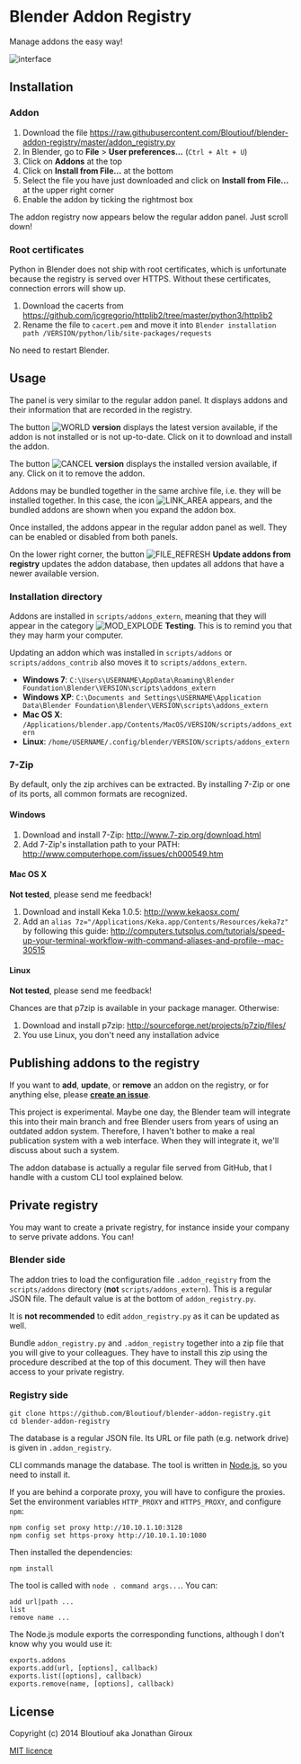 # Blender Addon Registry

Manage addons the easy way!

![interface](https://en.blender.org/uploads/5/5b/Addon-Registry-interface.png)

## Installation

### Addon

1. Download the file <https://raw.githubusercontent.com/Bloutiouf/blender-addon-registry/master/addon_registry.py>
2. In Blender, go to **File** > **User preferences...** (`Ctrl + Alt + U`)
3. Click on **Addons** at the top
4. Click on **Install from File...** at the bottom
5. Select the file you have just downloaded and click on **Install from File...** at the upper right corner 
6. Enable the addon by ticking the rightmost box

The addon registry now appears below the regular addon panel. Just scroll down!

### Root certificates

Python in Blender does not ship with root certificates, which is unfortunate because the registry is served over HTTPS. Without these certificates, connection errors will show up.

1. Download the cacerts from <https://github.com/jcgregorio/httplib2/tree/master/python3/httplib2>
2. Rename the file to `cacert.pem` and move it into `Blender installation path /VERSION/python/lib/site-packages/requests`

No need to restart Blender.

## Usage

The panel is very similar to the regular addon panel. It displays addons and their information that are recorded in the registry.

The button ![WORLD](https://en.blender.org/uploads/7/70/Icon-WORLD.png) **version** displays the latest version available, if the addon is not installed or is not up-to-date. Click on it to download and install the addon.

The button ![CANCEL](https://en.blender.org/uploads/5/50/Icon-CANCEL.png) **version** displays the installed version available, if any. Click on it to remove the addon.

Addons may be bundled together in the same archive file, i.e. they will be installed together. In this case, the icon ![LINK_AREA](https://en.blender.org/uploads/c/c4/Icon-LINK_AREA.png) appears, and the bundled addons are shown when you expand the addon box.

Once installed, the addons appear in the regular addon panel as well. They can be enabled or disabled from both panels.

On the lower right corner, the button ![FILE_REFRESH](https://en.blender.org/uploads/4/40/Icon-FILE_REFRESH.png) **Update addons from registry** updates the addon database, then updates all addons that have a newer available version.

### Installation directory

Addons are installed in `scripts/addons_extern`, meaning that they will appear in the category ![MOD_EXPLODE](https://en.blender.org/uploads/e/e5/Icon-MOD_EXPLODE.png) **Testing**. This is to remind you that they may harm your computer.

Updating an addon which was installed in `scripts/addons` or `scripts/addons_contrib` also moves it to `scripts/addons_extern`.

* **Windows 7**: `C:\Users\USERNAME\AppData\Roaming\Blender Foundation\Blender\VERSION\scripts\addons_extern`
* **Windows XP**: `C:\Documents and Settings\USERNAME\Application Data\Blender Foundation\Blender\VERSION\scripts\addons_extern`
* **Mac OS X**: `/Applications/blender.app/Contents/MacOS/VERSION/scripts/addons_extern`
* **Linux**: `/home/USERNAME/.config/blender/VERSION/scripts/addons_extern`

### 7-Zip

By default, only the zip archives can be extracted. By installing 7-Zip or one of its ports, all common formats are recognized.

#### Windows

1. Download and install 7-Zip: <http://www.7-zip.org/download.html>
2. Add 7-Zip's installation path to your PATH: <http://www.computerhope.com/issues/ch000549.htm>

#### Mac OS X

**Not tested**, please send me feedback!

1. Download and install Keka 1.0.5: <http://www.kekaosx.com/>
2. Add an `alias 7z="/Applications/Keka.app/Contents/Resources/keka7z"` by following this guide: <http://computers.tutsplus.com/tutorials/speed-up-your-terminal-workflow-with-command-aliases-and-profile--mac-30515>

#### Linux

**Not tested**, please send me feedback!

Chances are that p7zip is available in your package manager. Otherwise:

1. Download and install p7zip: <http://sourceforge.net/projects/p7zip/files/>
2. You use Linux, you don't need any installation advice

## Publishing addons to the registry

If you want to **add**, **update**, or **remove** an addon on the registry, or for anything else, please **[create an issue](https://github.com/Bloutiouf/blender-addon-registry/issues/new)**.

This project is experimental. Maybe one day, the Blender team will integrate this into their main branch and free Blender users from years of using an outdated addon system. Therefore, I haven't bother to make a real publication system with a web interface. When they will integrate it, we'll discuss about such a system.

The addon database is actually a regular file served from GitHub, that I handle with a custom CLI tool explained below.

## Private registry

You may want to create a private registry, for instance inside your company to serve private addons. You can!

### Blender side

The addon tries to load the configuration file `.addon_registry` from the `scripts/addons` directory (**not** `scripts/addons_extern`). This is a regular JSON file. The default value is at the bottom of `addon_registry.py`.

It is **not recommended** to edit `addon_registry.py` as it can be updated as well.

Bundle `addon_registry.py` and `.addon_registry` together into a zip file that you will give to your colleagues. They have to install this zip using the procedure described at the top of this document. They will then have access to your private registry.

### Registry side

	git clone https://github.com/Bloutiouf/blender-addon-registry.git
	cd blender-addon-registry

The database is a regular JSON file. Its URL or file path (e.g. network drive) is given in `.addon_registry`.

CLI commands manage the database. The tool is written in [Node.js](http://nodejs.org/), so you need to install it.

If you are behind a corporate proxy, you will have to configure the proxies. Set the environment variables `HTTP_PROXY` and `HTTPS_PROXY`, and configure `npm`:

	npm config set proxy http://10.10.1.10:3128
	npm config set https-proxy http://10.10.1.10:1080

Then installed the dependencies:

	npm install

The tool is called with `node . command args...`. You can:

	add url|path ...
	list
	remove name ...

The Node.js module exports the corresponding functions, although I don't know why you would use it:

	exports.addons
	exports.add(url, [options], callback)
	exports.list([options], callback)
	exports.remove(name, [options], callback)

## License

Copyright (c) 2014 Bloutiouf aka Jonathan Giroux

[MIT licence](http://opensource.org/licenses/MIT)

